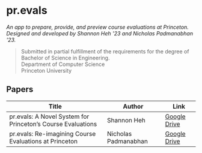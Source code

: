 # pr.evals

_An app to prepare, provide, and preview course evaluations at Princeton. Designed and developed by Shannon Heh '23 and Nicholas Padmanabhan '23._

> Submitted in partial fulfillment of the requirements for the degree of Bachelor of Science in Engineering.\
> Department of Computer Science\
> Princeton University

## Papers

| Title                                                       | Author               | Link                                                                                               |
| ----------------------------------------------------------- | -------------------- | -------------------------------------------------------------------------------------------------- |
| pr.evals: A Novel System for Princeton’s Course Evaluations | Shannon Heh          | [Google Drive](https://drive.google.com/file/d/12KiXPz_9e-XhES3PyhcKkHIVmYxAW1sn/view?usp=sharing) |
| pr.evals: Re-imagining Course Evaluations at Princeton      | Nicholas Padmanabhan | [Google Drive](https://drive.google.com/file/d/1tdK9_4pDEQ2UJ40DU7kdEA6nTW7M-klR/view?usp=sharing) |

